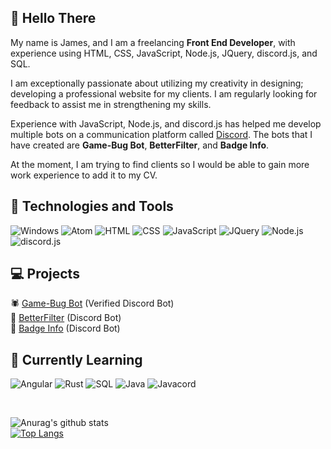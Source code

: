 ## 👋 Hello There

My name is James, and I am a freelancing **Front End Developer**, with experience using HTML, CSS, JavaScript, Node.js, JQuery, discord.js, and SQL.

I am exceptionally passionate about utilizing my creativity in designing; developing a professional website for my clients. I am regularly looking for feedback to assist me in strengthening my skills.

Experience with JavaScript, Node.js, and discord.js has helped me develop multiple bots on a communication platform called [Discord](https://discord.com/). The bots that I have created are **Game-Bug Bot**, **BetterFilter**, and **Badge Info**.

At the moment, I am trying to find clients so I would be able to gain more work experience to add it to my CV.

## 🔧 Technologies and Tools

<img src="https://img.shields.io/badge/OS-Windows-blue" alt="Windows"> <img src="https://img.shields.io/badge/Editor-Atom-orange" alt="Atom"> <img src="https://img.shields.io/badge/Code-HTML-green" alt="HTML"> <img src="https://img.shields.io/badge/Code-CSS-green" alt="CSS"> <img src="https://img.shields.io/badge/Code-JavaScript-green" alt="JavaScript"> <img src="https://img.shields.io/badge/Library-JQuery-green" alt="JQuery"> <img src="https://img.shields.io/badge/Runtime-Node.js-green" alt="Node.js"> <img src="https://img.shields.io/badge/Library-discord.js-green" alt="discord.js">

## 💻 Projects

🕷️ [Game-Bug Bot](https://github.com/AmusingDev/Game-Bug-Bot) (Verified Discord Bot) <br>
🚫 [BetterFilter](https://github.com/AmusingDev/BetterFilter) (Discord Bot) <br>
📝 [Badge Info](https://github.com/AmusingDev/Badge-Info) (Discord Bot)

## 📖 Currently Learning

<img src="https://img.shields.io/badge/Framework-Angular-green" alt="Angular"> <img src="https://img.shields.io/badge/Code-Rust-green" alt="Rust"> <img src="https://img.shields.io/badge/Code-SQL-green" alt="SQL"> <img src="https://img.shields.io/badge/Code-Java-green" alt="Java"> <img src="https://img.shields.io/badge/Library-Javacord-green" alt="Javacord">

<br>

![Anurag's github stats](https://github-readme-stats.vercel.app/api?username=amusingdev&show_icons=true)
<br>
[![Top Langs](https://github-readme-stats.vercel.app/api/top-langs/?username=amusingdev)](https://github.com/amusingdev)
